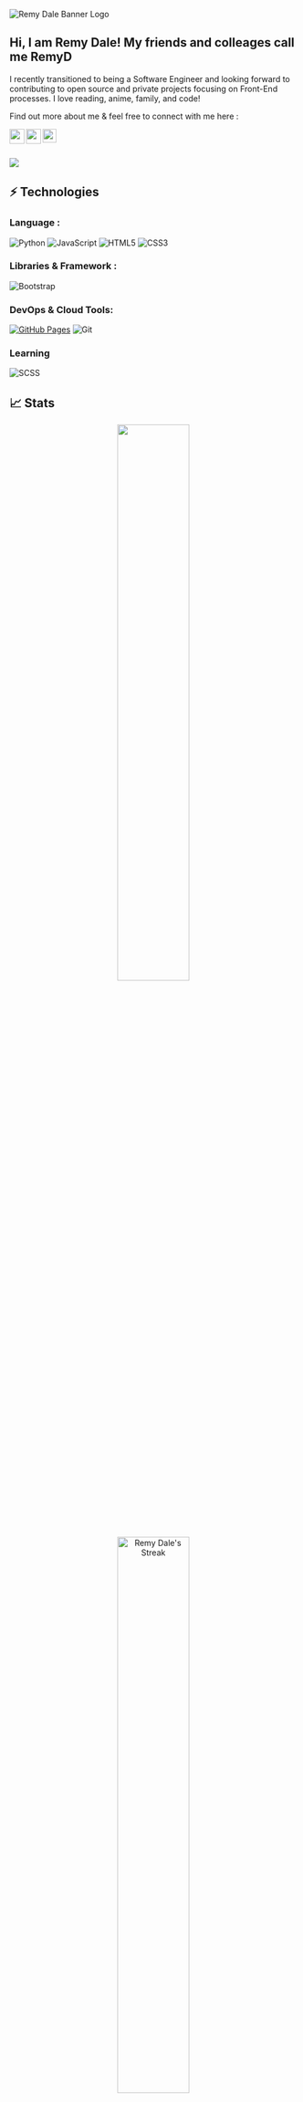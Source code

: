 ![Remy Dale Banner Logo](https://i.imgur.com/6Z8WPdw.png)

## Hi, I am Remy Dale! My friends and colleages call me RemyD

I recently transitioned to being a Software Engineer and looking forward to contributing to open source and private projects focusing on Front-End processes. I love reading, anime, family, and code!

Find out more about me & feel free to connect with me here :

<a href="https://twitter.com/TheOnlyRemyD">
  <img align="left" width="26px" src="https://logodownload.org/wp-content/uploads/2014/09/twitter-logo-6.png" />
</a>
<a href="mailto:jem.dale@gmail.com">
  <img align="left" width="26px" src="https://cdn-icons-png.flaticon.com/512/281/281769.png" />
</a>
<a href="https://www.linkedin.com/in/remydale/">
  <img align="left" width="24px" src="https://cdn-icons-png.flaticon.com/512/174/174857.png"  />
</a>
<br>
<br>
<br>


<img src="https://activity-graph.herokuapp.com/graph?username=theremyd&bg_color=22272E&color=CFE384&line=EEEDDE&point=FF4E81&area=true&hide_border=true">

## ⚡ Technologies

### Language :
![Python](https://img.shields.io/badge/-Python-black?style=flat-square&logo=Python)
![JavaScript](https://img.shields.io/badge/-JavaScript-black?style=flat-square&logo=javascript)
![HTML5](https://img.shields.io/badge/-HTML5-E34F26?style=flat-square&logo=html5&logoColor=white)
![CSS3](https://img.shields.io/badge/-CSS3-1572B6?style=flat-square&logo=css3)

### Libraries & Framework :
![Bootstrap](https://img.shields.io/badge/-Bootstrap-563D7C?style=flat-square&logo=bootstrap)

### DevOps & Cloud Tools:

<a href="#"><img alt="GitHub Pages" src="https://img.shields.io/badge/GitHub%20Pages-%23327FC7.svg?logo=github&logoColor=white"></a>
![Git](https://img.shields.io/badge/-Git-black?style=flat-square&logo=git)

### Learning
![SCSS](https://img.shields.io/badge/-SCSS-black?style=flat-square&logo=SaSS)

## 📈 Stats
<p align="center">
    <img width="50%" src="https://github-readme-stats.vercel.app/api?username=theremyd&show_icons=true&bg_color=22272E&title_color=73854C&icon_color=FE4880&text_color=FAF0B9&locale=en">     <br>
    <img width="50%"   src="https://github-readme-streak-stats.herokuapp.com?user=theremyd&theme=merko&hide_border=true&date_format=M%20j%5B%2C%20Y%5D&background=22272E&ring=FF5189&fire=FF5189&currStreakNum=FF5189&sideNums=F8F2C4" alt="Remy Dale's Streak" />
    <br>
    <img width="50%" align="center"  src="https://github-readme-stats.vercel.app/api/top-langs/?username=theremyd&show_icons=true&bg_color=22272E&title_color=73854C&icon_color=FE4880&text_color=FAF0B9&locale=en" alt="Remy Dale's Stats" />
</p>

![visitors](https://visitor-badge.laobi.icu/badge?page_id=TheRemyD.TheRemyD)
